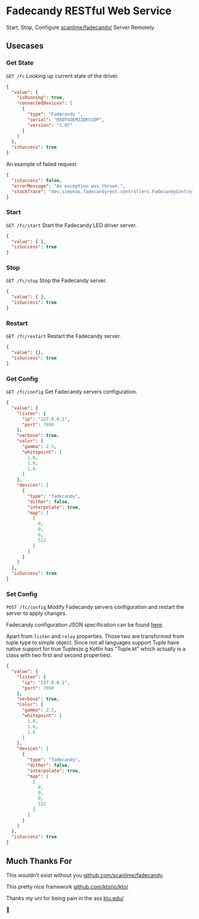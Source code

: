 
# Fadecandy RESTful Web Service
Start, Stop, Configure [scanlime/fadecandy/](https://github.com/scanlime/fadecandy/tree/master/server/src) Server Remotely.

## Usecases 

### Get State
`GET /fc`
Looking up current state of the driver.
```json
{
  "value": {
    "isRunning": true,
    "connectedDevices": [
      {
        "type": "Fadecandy ",
        "serial": "HXOTGOEMJZDKCCDP",
        "version": "1.07"
      }
    ]
  },
  "isSuccess": true
}
```

An example of failed request
```json
{
  "isSuccess": false,
  "errorMessage": "An exception was thrown.",
  "stackTrace": "dev.simonas.fadecandyrest.controllers.FadecandyController$getState$1.invoke(FadecandyController.kt:71) , dev.simonas.fadecandyrest.controllers.FadecandyController$getState$1.invoke(FadecandyController.kt:13) , dev.simonas.fadecandyrest.UtilsKt.tryToResult(Utils.kt:9) , dev.simonas.fadecandyrest.controllers.FadecandyController.getState(FadecandyController.kt:70) , dev.simonas.fadecandyrest.services.FadecandyServiceKt$installFadecandyService$1.invokeSuspend(FadecandyService.kt:15) , dev.simonas.fadecandyrest.services.FadecandyServiceKt$installFadecandyService$1.invoke(FadecandyService.kt) , io.ktor.locations.LocationKt$handle$1.invokeSuspend(Location.kt:207) , io.ktor.locations.LocationKt$handle$1.invoke(Location.kt) , io.ktor.util.pipeline.SuspendFunctionGun.loop(PipelineContext.kt:278) , io.ktor.util.pipeline.SuspendFunctionGun.access$loop(PipelineContext.kt:63) , io.ktor.util.pipeline.SuspendFunctionGun.proceed(PipelineContext.kt:137) , io.ktor.util.pipeline.SuspendFunctionGun.execute(PipelineContext.kt:157) , io.ktor.util.pipeline.Pipeline.execute(Pipeline.kt:23) , io.ktor.routing.Routing.executeResult(Routing.kt:148) , io.ktor.routing.Routing.interceptor(Routing.kt:29) , io.ktor.routing.Routing$Feature$install$1.invokeSuspend(Routing.kt:93) , io.ktor.routing.Routing$Feature$install$1.invoke(Routing.kt) , io.ktor.util.pipeline.SuspendFunctionGun.loop(PipelineContext.kt:278) , io.ktor.util.pipeline.SuspendFunctionGun.access$loop(PipelineContext.kt:63) , io.ktor.util.pipeline.SuspendFunctionGun.proceed(PipelineContext.kt:137) , io.ktor.features.ContentNegotiation$Feature$install$1.invokeSuspend(ContentNegotiation.kt:63) , io.ktor.features.ContentNegotiation$Feature$install$1.invoke(ContentNegotiation.kt) , io.ktor.util.pipeline.SuspendFunctionGun.loop(PipelineContext.kt:278) , io.ktor.util.pipeline.SuspendFunctionGun.access$loop(PipelineContext.kt:63) , io.ktor.util.pipeline.SuspendFunctionGun.proceed(PipelineContext.kt:137) , io.ktor.util.pipeline.SuspendFunctionGun.execute(PipelineContext.kt:157) , io.ktor.util.pipeline.Pipeline.execute(Pipeline.kt:23) , io.ktor.server.engine.DefaultEnginePipelineKt$defaultEnginePipeline$2.invokeSuspend(DefaultEnginePipeline.kt:106) , io.ktor.server.engine.DefaultEnginePipelineKt$defaultEnginePipeline$2.invoke(DefaultEnginePipeline.kt) , io.ktor.util.pipeline.SuspendFunctionGun.loop(PipelineContext.kt:278) , io.ktor.util.pipeline.SuspendFunctionGun.access$loop(PipelineContext.kt:63) , io.ktor.util.pipeline.SuspendFunctionGun.proceed(PipelineContext.kt:137) , io.ktor.util.pipeline.SuspendFunctionGun.execute(PipelineContext.kt:157) , io.ktor.util.pipeline.Pipeline.execute(Pipeline.kt:23) , io.ktor.server.netty.NettyApplicationCallHandler$handleRequest$1.invokeSuspend(NettyApplicationCallHandler.kt:31) , io.ktor.server.netty.NettyApplicationCallHandler$handleRequest$1.invoke(NettyApplicationCallHandler.kt) , kotlinx.coroutines.intrinsics.UndispatchedKt.startCoroutineUndispatched(Undispatched.kt:55) , kotlinx.coroutines.CoroutineStart.invoke(CoroutineStart.kt:111) , kotlinx.coroutines.AbstractCoroutine.start(AbstractCoroutine.kt:154) , kotlinx.coroutines.BuildersKt__Builders_commonKt.launch(Builders.common.kt:54) , kotlinx.coroutines.BuildersKt.launch(Unknown Source) , io.ktor.server.netty.NettyApplicationCallHandler.handleRequest(NettyApplicationCallHandler.kt:22) , io.ktor.server.netty.NettyApplicationCallHandler.channelRead(NettyApplicationCallHandler.kt:16) , io.netty.channel.AbstractChannelHandlerContext.invokeChannelRead(AbstractChannelHandlerContext.java:362) , io.netty.channel.AbstractChannelHandlerContext.access$600(AbstractChannelHandlerContext.java:38) , io.netty.channel.AbstractChannelHandlerContext$7.run(AbstractChannelHandlerContext.java:353) , io.netty.util.concurrent.AbstractEventExecutor.safeExecute(AbstractEventExecutor.java:163) , io.netty.util.concurrent.SingleThreadEventExecutor.runAllTasks(SingleThreadEventExecutor.java:404) , io.netty.channel.nio.NioEventLoop.run(NioEventLoop.java:463) , io.netty.util.concurrent.SingleThreadEventExecutor$5.run(SingleThreadEventExecutor.java:884) , io.netty.util.concurrent.FastThreadLocalRunnable.run(FastThreadLocalRunnable.java:30) , java.lang.Thread.run(Thread.java:745) "
}
```

### Start
`GET /fc/start`
Start the Fadecandy LED driver server.
```json
{
  "value": { },
  "isSuccess": true
}
```

### Stop
`GET /fc/stop`
Stop the Fadecandy server.
```json
{
  "value": { },
  "isSuccess": true
}
```

### Restart
`GET /fc/restart`
Restart the Fadecandy server.
```json
{
  "value": {},
  "isSuccess": true
}
```

### Get Config
`GET /fc/config`
Get Fadecandy servers configuration.
```json
{
  "value": {
    "listen": {
      "ip": "127.0.0.1",
      "port": 7890
    },
    "verbose": true,
    "color": {
      "gamma": 2.5,
      "whitepoint": [
        1.0,
        1.0,
        1.0
      ]
    },
    "devices": [
      {
        "type": "fadecandy",
        "dither": false,
        "interpolate": true,
        "map": [
          [
            0,
            0,
            0,
            512
          ]
        ]
      }
    ]
  },
  "isSuccess": true
}
```

### Set Config
`POST /fc/config`
Modify Fadecandy servers configuration and restart the server to apply changes.

Fadecandy configuration JSON specification can be found [here](https://github.com/scanlime/fadecandy/blob/master/doc/fc_server_config.md).

Apart from `listen` and `relay` properties. Those two are transformed from tuple type to simple object. Since not all languages support Tuple have native support for true Tuples(e.g Kotlin has "Tuple.kt" which actually is a class with two first and second properties).

```json
{
  "value": {
    "listen": {
      "ip": "127.0.0.1",
      "port": 7890
    },
    "verbose": true,
    "color": {
      "gamma": 2.5,
      "whitepoint": [
        1.0,
        1.0,
        1.0
      ]
    },
    "devices": [
      {
        "type": "fadecandy",
        "dither": false,
        "interpolate": true,
        "map": [
          [
            0,
            0,
            0,
            512
          ]
        ]
      }
    ]
  },
  "isSuccess": true
}
```

## Much Thanks For
This wouldn't exist without you [github.com/scanlime/fadecandy](https://github.com/scanlime/fadecandy).

This pretty nice framework [github.com/ktorio/ktor](https://github.com/ktorio/ktor)

Thanks my uni for being pain in the ass [ktu.edu/](https://ktu.edu/)

👋
